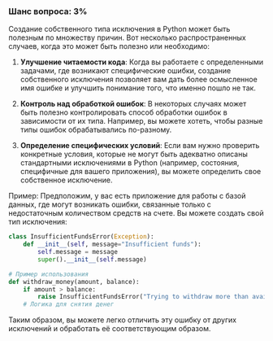 ### Шанс вопроса: 3%

Создание собственного типа исключения в Python может быть полезным по множеству причин. Вот несколько распространенных случаев, когда это может быть полезно или необходимо:

1. **Улучшение читаемости кода**: Когда вы работаете с определенными задачами, где возникают специфические ошибки, создание собственного исключения позволяет вам дать более осмысленное имя ошибке и улучшить понимание того, что именно пошло не так.

2. **Контроль над обработкой ошибок**: В некоторых случаях может быть полезно контролировать способ обработки ошибок в зависимости от их типа. Например, вы можете хотеть, чтобы разные типы ошибок обрабатывались по-разному.

3. **Определение специфических условий**: Если вам нужно проверить конкретные условия, которые не могут быть адекватно описаны стандартными исключениями в Python (например, состояния, специфичные для вашего приложения), вы можете определить свое собственное исключение.

Пример:
Предположим, у вас есть приложение для работы с базой данных, где могут возникать ошибки, связанные только с недостаточным количеством средств на счете. Вы можете создать свой тип исключения:

```python
class InsufficientFundsError(Exception):
    def __init__(self, message="Insufficient funds"):
        self.message = message
        super().__init__(self.message)

# Пример использования
def withdraw_money(amount, balance):
    if amount > balance:
        raise InsufficientFundsError("Trying to withdraw more than available")
    # Логика для снятия денег
```

Таким образом, вы можете легко отличить эту ошибку от других исключений и обработать её соответствующим образом.